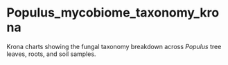# Populus_mycobiome_taxonomy_krona

Krona charts showing the fungal taxonomy breakdown across <em>Populus</em> tree leaves, roots, and soil samples.
